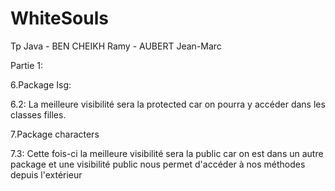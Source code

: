 # WhiteSouls
Tp Java - BEN CHEIKH Ramy - AUBERT Jean-Marc

Partie 1:

6.Package Isg:

6.2: La meilleure visibilité sera la protected car on pourra y accéder dans les classes filles.

7.Package characters

7.3: Cette fois-ci la meilleure visibilité sera la public car on est dans un autre package et une visibilité public 
nous permet d'accéder à nos méthodes depuis l'extérieur